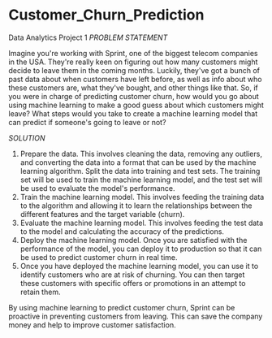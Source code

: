 # Customer_Churn_Prediction
Data Analytics Project 1
*PROBLEM STATEMENT*

Imagine you're working with Sprint, one of the biggest telecom companies in the USA. They're really keen on figuring out how many customers might decide to leave them in the coming months. Luckily, they've got a bunch of past data about when customers have left before, as well as info about who these customers are, what they've bought, and other things like that. So, if you were in charge of predicting customer churn, how would you go about using machine learning to make a good guess about which customers might leave? What steps would you take to create a machine learning model that can predict if someone's going to leave or not?

 
 *SOLUTION*

1. Prepare the data. This involves cleaning the data, removing any outliers, and converting the data into a format that can be used by the machine learning algorithm.
Split the data into training and test sets. The training set will be used to train the machine learning model, and the test set will be used to evaluate the model's performance.
2. Train the machine learning model. This involves feeding the training data to the algorithm and allowing it to learn the relationships between the different features and the target variable (churn).
3. Evaluate the machine learning model. This involves feeding the test data to the model and calculating the accuracy of the predictions.
4. Deploy the machine learning model. Once you are satisfied with the performance of the model, you can deploy it to production so that it can be used to predict customer churn in real time.
5. Once you have deployed the machine learning model, you can use it to identify customers who are at risk of churning. You can then target these customers with specific offers or promotions in an attempt to retain them.

By using machine learning to predict customer churn, Sprint can be proactive in preventing customers from leaving. This can save the company money and help to improve customer satisfaction.

 
